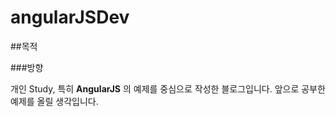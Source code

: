 angularJSDev
============

##목적

###방향

개인 Study, 특히 **AngularJS** 의 예제를 중심으로 작성한 블로그입니다.
앞으로 공부한 예제를 올릴 생각입니다.
